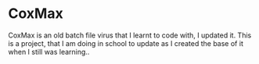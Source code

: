 # CoxMax
CoxMax is an old batch file virus that I learnt to code with, I updated it.
This is a project, that I am doing in school to update as I created the base of it when I still was learning..
